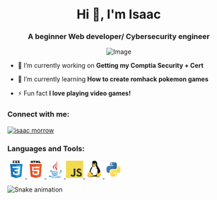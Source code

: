 <h1 align="center">Hi 👋, I'm Isaac</h1>
<h3 align="center">A beginner Web developer/ Cybersecurity engineer</h3>


<p align="center">
  <img src="https://github.com/user-attachments/assets/c5cfa47f-2334-4c4d-a74b-968f5bcab153" alt="Image" />
</p>

- 🔭 I’m currently working on **Getting my Comptia Security + Cert**

- 🌱 I’m currently learning **How to create romhack pokemon games**

- ⚡ Fun fact **I love playing video games!**

<h3 align="left">Connect with me:</h3>
<p align="left">
<a href="https://linkedin.com/in/isaac morrow" target="blank"><img align="center" src="https://raw.githubusercontent.com/rahuldkjain/github-profile-readme-generator/master/src/images/icons/Social/linked-in-alt.svg" alt="isaac morrow" height="30" width="40" /></a>
</p>

<h3 align="left">Languages and Tools:</h3>
<p align="left"> <a href="https://www.w3schools.com/css/" target="_blank" rel="noreferrer"> <img src="https://raw.githubusercontent.com/devicons/devicon/master/icons/css3/css3-original-wordmark.svg" alt="css3" width="40" height="40"/> </a> <a href="https://www.w3.org/html/" target="_blank" rel="noreferrer"> <img src="https://raw.githubusercontent.com/devicons/devicon/master/icons/html5/html5-original-wordmark.svg" alt="html5" width="40" height="40"/> </a> <a href="https://www.java.com" target="_blank" rel="noreferrer"> <img src="https://raw.githubusercontent.com/devicons/devicon/master/icons/java/java-original.svg" alt="java" width="40" height="40"/> </a> <a href="https://developer.mozilla.org/en-US/docs/Web/JavaScript" target="_blank" rel="noreferrer"> <img src="https://raw.githubusercontent.com/devicons/devicon/master/icons/javascript/javascript-original.svg" alt="javascript" width="40" height="40"/> </a> <a href="https://www.linux.org/" target="_blank" rel="noreferrer"> <img src="https://raw.githubusercontent.com/devicons/devicon/master/icons/linux/linux-original.svg" alt="linux" width="40" height="40"/> </a> <a href="https://www.python.org" target="_blank" rel="noreferrer"> <img src="https://raw.githubusercontent.com/devicons/devicon/master/icons/python/python-original.svg" alt="python" width="40" height="40"/> </a> </p>

<img src="https://raw.githubusercontent.com/IsaacMorrow0/IsaacMorrow0/main/output/snake.svg" alt="Snake animation" />



